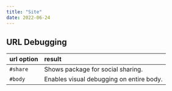 ```yaml
---
title: "Site"
date: 2022-06-24
---
```


## URL Debugging

| url option | result                                   |
| :--------- | :--------------------------------------- |
| `#share`   | Shows package for social sharing.        |
| `#body`    | Enables visual debugging on entire body. |
